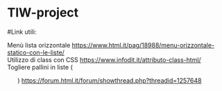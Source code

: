 # TIW-project

#Link utili:

Menù lista orizzontale https://www.html.it/pag/18988/menu-orizzontale-statico-con-le-liste/  
Utilizzo di class con CSS https://www.infodit.it/attributo-class-html/  
Togliere pallini in liste (<ul>) https://forum.html.it/forum/showthread.php?threadid=1257648
